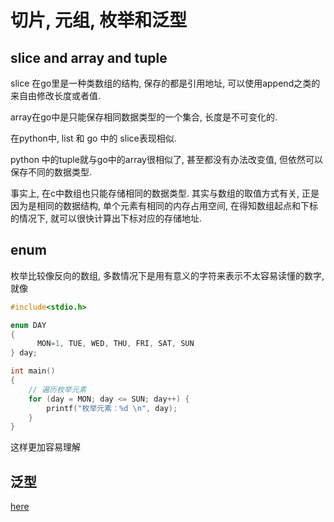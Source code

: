 # 切片, 元组, 枚举和泛型

## slice and array and tuple

slice 在go里是一种类数组的结构, 保存的都是引用地址, 可以使用append之类的来自由修改长度或者值.

array在go中是只能保存相同数据类型的一个集合, 长度是不可变化的.

在python中, list 和 go 中的 slice表现相似. 

python 中的tuple就与go中的array很相似了, 甚至都没有办法改变值, 但依然可以保存不同的数据类型.

事实上, 在c中数组也只能存储相同的数据类型. 其实与数组的取值方式有关, 正是因为是相同的数据结构, 单个元素有相同的内存占用空间, 在得知数组起点和下标的情况下, 就可以很快计算出下标对应的存储地址.

## enum

枚举比较像反向的数组, 多数情况下是用有意义的字符来表示不太容易读懂的数字, 就像

```c
#include<stdio.h>

enum DAY
{
      MON=1, TUE, WED, THU, FRI, SAT, SUN
} day;

int main()
{
    // 遍历枚举元素
    for (day = MON; day <= SUN; day++) {
        printf("枚举元素：%d \n", day);
    }
}
```

这样更加容易理解

## 泛型

[here](../Others/2018-12-17_Generics[System].md)

